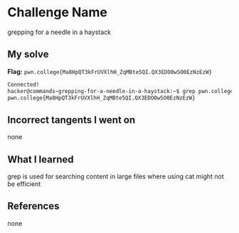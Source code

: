 # Challenge Name
grepping for a needle in a haystack
## My solve
**Flag:** `pwn.college{Ma8HpQT3kFrUVXlhH_ZqMBte5QI.QX3EDO0wSO0EzNzEzW}`

```bash
Connected!
hacker@commands~grepping-for-a-needle-in-a-haystack:~$ grep pwn.college /challenge/data.txt
pwn.college{Ma8HpQT3kFrUVXlhH_ZqMBte5QI.QX3EDO0wSO0EzNzEzW}
```
## Incorrect tangents I went on
none

## What I learned
grep is used for searching content in large files where using cat might not be efficient

## References 
none

